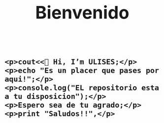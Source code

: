 <h1>
<!DOCTYPE html>
<html lang="es">

 <head>
   <meta charset="UTF-8">
   <title>Tarjeta de presentacion</title>
 </head>

 <body>
    <header>
       <h1>Bienvenido</h1>
    </header>
   
    <p>cout<<👋 Hi, I’m ULISES;</p>
    <p>echo "Es un placer que pases por aqui!";</p>
    <p>console.log("EL repositorio esta a tu disposicion");</p>
    <p>Espero sea de tu agrado;</p>
    <p>print "Saludos!!",</p>
    
 </body>
</html>
 </h1>

